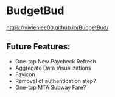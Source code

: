 # BudgetBud
https://vivienlee00.github.io/BudgetBud/

## Future Features:
* One-tap New Paycheck Refresh
* Aggregate Data Visualizations
* Favicon
* Removal of authentication step?
* One-tap MTA Subway Fare?